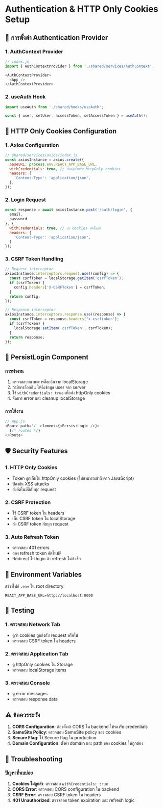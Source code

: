 # Authentication & HTTP Only Cookies Setup

## 🔐 การตั้งค่า Authentication Provider

### 1. AuthContext Provider
```javascript
// index.js
import { AuthContextProvider } from './shared/services/AuthContext';

<AuthContextProvider>
  <App />
</AuthContextProvider>
```

### 2. useAuth Hook
```javascript
import useAuth from './shared/hooks/useAuth';

const { user, setUser, accessToken, setAccessToken } = useAuth();
```

## 🍪 HTTP Only Cookies Configuration

### 1. Axios Configuration
```javascript
// shared/services/axios/index.js
const axiosInstance = axios.create({
  baseURL: process.env.REACT_APP_BASE_URL,
  withCredentials: true, // สำคัญสำหรับ httpOnly cookies
  headers: {
    'Content-Type': 'application/json',
  },
});
```

### 2. Login Request
```javascript
const response = await axiosInstance.post('/auth/login', {
  email,
  password
}, {
  withCredentials: true, // ส่ง cookies อัตโนมัติ
  headers: {
    'Content-Type': 'application/json',
  }
});
```

### 3. CSRF Token Handling
```javascript
// Request interceptor
axiosInstance.interceptors.request.use((config) => {
  const csrfToken = localStorage.getItem('csrfToken');
  if (csrfToken) {
    config.headers['X-CSRFToken'] = csrfToken;
  }
  return config;
});

// Response interceptor
axiosInstance.interceptors.response.use((response) => {
  const csrfToken = response.headers['x-csrftoken'];
  if (csrfToken) {
    localStorage.setItem('csrfToken', csrfToken);
  }
  return response;
});
```

## 🔄 PersistLogin Component

### การทำงาน
1. ตรวจสอบสถานะการล็อกอินจาก localStorage
2. ถ้ามีการล็อกอิน ให้ดึงข้อมูล user จาก server
3. ใช้ `withCredentials: true` เพื่อส่ง httpOnly cookies
4. จัดการ error และ cleanup localStorage

### การใช้งาน
```javascript
// App.js
<Route path='/' element={<PersistLogin />}>
  {/* routes */}
</Route>
```

## 🛡️ Security Features

### 1. HTTP Only Cookies
- Token ถูกเก็บใน httpOnly cookies (ไม่สามารถเข้าถึงจาก JavaScript)
- ป้องกัน XSS attacks
- ส่งอัตโนมัติกับทุก request

### 2. CSRF Protection
- ใช้ CSRF token ใน headers
- เก็บ CSRF token ใน localStorage
- ส่ง CSRF token กับทุก request

### 3. Auto Refresh Token
- ตรวจสอบ 401 errors
- ลอง refresh token อัตโนมัติ
- Redirect ไป login ถ้า refresh ไม่สำเร็จ

## 📝 Environment Variables

สร้างไฟล์ `.env` ใน root directory:
```
REACT_APP_BASE_URL=http://localhost:8000
```

## 🧪 Testing

### 1. ตรวจสอบ Network Tab
- ดูว่า cookies ถูกส่งกับ request หรือไม่
- ตรวจสอบ CSRF token ใน headers

### 2. ตรวจสอบ Application Tab
- ดู httpOnly cookies ใน Storage
- ตรวจสอบ localStorage items

### 3. ตรวจสอบ Console
- ดู error messages
- ตรวจสอบ response data

## ⚠️ ข้อควรระวัง

1. **CORS Configuration**: ต้องตั้งค่า CORS ใน backend ให้รองรับ credentials
2. **SameSite Policy**: ตรวจสอบ SameSite policy ของ cookies
3. **Secure Flag**: ใช้ Secure flag ใน production
4. **Domain Configuration**: ตั้งค่า domain และ path ของ cookies ให้ถูกต้อง

## 🔧 Troubleshooting

### ปัญหาที่พบบ่อย
1. **Cookies ไม่ถูกส่ง**: ตรวจสอบ `withCredentials: true`
2. **CORS Error**: ตรวจสอบ CORS configuration ใน backend
3. **CSRF Error**: ตรวจสอบ CSRF token ใน headers
4. **401 Unauthorized**: ตรวจสอบ token expiration และ refresh logic
